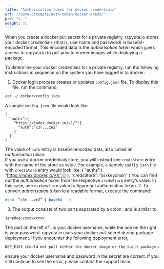 ```yaml
---
title: "Authorisation token for docker credentials"
url: "/core-concepts/auth-token-docker-creds/"
pre: "k. "
weight: 31
---
```


When you create a docker pull secret for a private registry, rapyuta.io stores
your docker credentials (that is, username and password) in base64-encoded
format. This encoded data is the _authorisation token_ which gives access to
rapyuta.io to pull private docker images while deploying a package.

To determine your docker credentials for a private registry, run the following
instructions in sequence on the system you have logged in to docker:

1. Docker login process creates or updates `config.json` file. To display this
file, run the  command:

```bash
cat ~/.docker/config.json
```
A sample `config.json` file would look like:

```
{
  “auths”:{
    “https://index.docker.io/v1/”:{
      “auth”:”c3r...ze2”
    }
  }
}
```
The value of `auth` entry is base64-encoded data, also called an _authorisation
token_.    
If you use a docker credentials store, you will instead see `credsStore` entry
with the name of the store as value. For example, a sample `config.json` file
with `credsStore` entry would look like:
{
  “auths”:{
    “https://index.docker.io/v1/”:{}
  },
  “credsStore”: ”osxkeychain”
}
You can find out the _authorisation token_ from the respective `credsStore`
entry’s value. In this case, use `osxkeychain` value to figure out
authorisation token.
2. To convert _authorisation token_ to a readable format, execute the command:
```bash
echo  “c3r...ze2” | base64  -d
```
3. The output consists of two parts separated by a colon : and is similar to:
```bash
janedoe:xxxxxxxxxx
```
The part on the left of : is your docker username, while the one on the
right is your password.
rapyuta.io uses your docker pull secret during package deployment.
If you encounter the following deployment error,
```bash
DEP_E153 (Could not pull either the docker image or the built package artifact for the component on the cloud)
```
ensure your docker username and password in the secret are correct.
If you still continue to see the error, please contact the support team.
